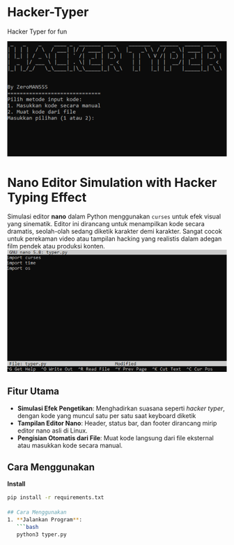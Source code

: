 # Hacker-Typer
Hacker Typer for fun

![ss](images/Screenshot.png)
# Nano Editor Simulation with Hacker Typing Effect
Simulasi editor **nano** dalam Python menggunakan `curses` untuk efek visual yang sinematik. Editor ini dirancang untuk menampilkan kode secara dramatis, seolah-olah sedang diketik karakter demi karakter. Sangat cocok untuk perekaman video atau tampilan hacking yang realistis dalam adegan film pendek atau produksi konten.
![ss](images/Screenshot(1).png)
## Fitur Utama
- **Simulasi Efek Pengetikan**: Menghadirkan suasana seperti *hacker typer*, dengan kode yang muncul satu per satu saat keyboard diketik
- **Tampilan Editor Nano**: Header, status bar, dan footer dirancang mirip editor nano asli di Linux.
- **Pengisian Otomatis dari File**: Muat kode langsung dari file eksternal atau masukkan kode secara manual.

## Cara Menggunakan
**Install**
```bash
pip install -r requirements.txt

## Cara Menggunakan
1. **Jalankan Program**:
   ```bash
   python3 typer.py
